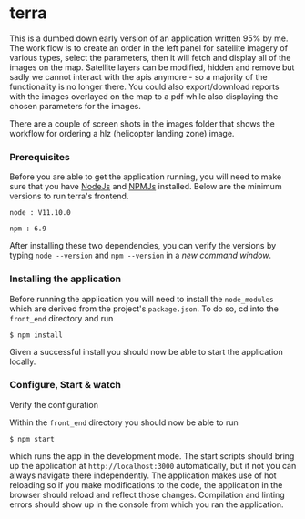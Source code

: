 # terra

This is a dumbed down early version of an application written 95% by me. The work flow is to create an order in the left panel for satellite imagery of various types, select the parameters, then it will fetch and display all of the images on the map. Satellite layers can be modified, hidden and remove but sadly we cannot interact with the apis anymore - so a majority of the functionality is no longer there. You could also export/download reports with the images overlayed on the map to a pdf while also displaying the chosen parameters for the images.

There are a couple of screen shots in the images folder that shows the workflow for ordering a hlz (helicopter landing zone) image.

### Prerequisites

Before you are able to get the application running, you will need to make sure that you have [NodeJs](https://nodejs.org/en/) and [NPMJs](https://www.npmjs.com/get-npm) installed. Below are the minimum versions to run terra's frontend.


```
node : V11.10.0

npm : 6.9
```

After installing these two dependencies, you can verify the versions by typing `node --version` and `npm --version` in a _new command window_.

### Installing the application

Before running the application you will need to install the `node_modules` which are derived from the project's `package.json`. To do so, cd into the `front_end` directory and run

```
$ npm install
```

Given a successful install you should now be able to start the application locally.

### Configure, Start & watch

Verify the configuration

Within the `front_end` directory you should now be able to run

```
$ npm start
```

which runs the app in the development mode. The start scripts should bring up the application at `http://localhost:3000` automatically, but if not you can always navigate there independently. The application makes use of hot reloading so if you make modifications to the code, the application in the browser should reload and reflect those changes. Compilation and linting errors should show up in the console from which you ran the application.
